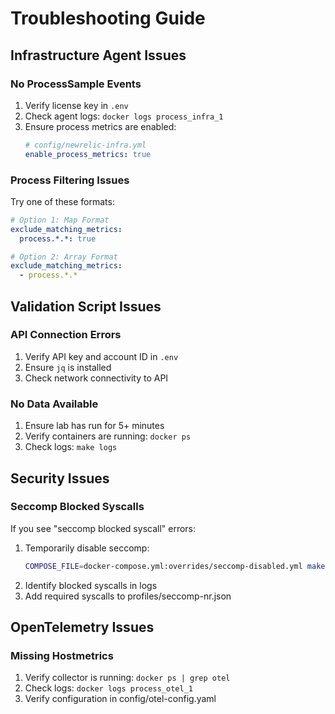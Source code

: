 # Troubleshooting Guide

## Infrastructure Agent Issues

### No ProcessSample Events

1. Verify license key in `.env`
2. Check agent logs: `docker logs process_infra_1`
3. Ensure process metrics are enabled:
   ```yaml
   # config/newrelic-infra.yml
   enable_process_metrics: true
   ```

### Process Filtering Issues

Try one of these formats:

```yaml
# Option 1: Map Format
exclude_matching_metrics:
  process.*.*: true

# Option 2: Array Format
exclude_matching_metrics:
  - process.*.*
```

## Validation Script Issues

### API Connection Errors

1. Verify API key and account ID in `.env`
2. Ensure `jq` is installed
3. Check network connectivity to API

### No Data Available

1. Ensure lab has run for 5+ minutes
2. Verify containers are running: `docker ps`
3. Check logs: `make logs`

## Security Issues

### Seccomp Blocked Syscalls

If you see "seccomp blocked syscall" errors:

1. Temporarily disable seccomp:
   ```bash
   COMPOSE_FILE=docker-compose.yml:overrides/seccomp-disabled.yml make up
   ```
2. Identify blocked syscalls in logs
3. Add required syscalls to profiles/seccomp-nr.json

## OpenTelemetry Issues

### Missing Hostmetrics

1. Verify collector is running: `docker ps | grep otel`
2. Check logs: `docker logs process_otel_1`
3. Verify configuration in config/otel-config.yaml